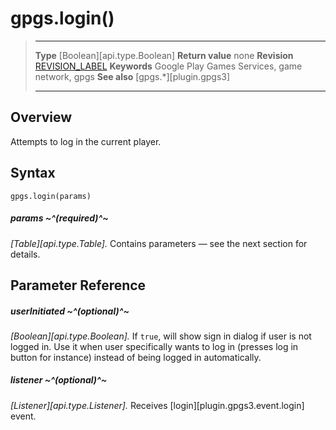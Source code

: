 # gpgs.login()

> --------------------- ------------------------------------------------------------------------------------------
> __Type__              [Boolean][api.type.Boolean]
> __Return value__      none
> __Revision__          [REVISION_LABEL](REVISION_URL)
> __Keywords__          Google Play Games Services, game network, gpgs
> __See also__          [gpgs.*][plugin.gpgs3]
> --------------------- ------------------------------------------------------------------------------------------

## Overview

Attempts to log in the current player.

## Syntax

	gpgs.login(params)

##### params ~^(required)^~
_[Table][api.type.Table]._ Contains parameters — see the next section for details.

## Parameter Reference

##### userInitiated ~^(optional)^~
_[Boolean][api.type.Boolean]._ If `true`, will show sign in dialog if user is not logged in. Use it when user specifically wants to log in (presses log in button for instance) instead of being logged in automatically.

##### listener ~^(optional)^~
_[Listener][api.type.Listener]._ Receives [login][plugin.gpgs3.event.login] event.